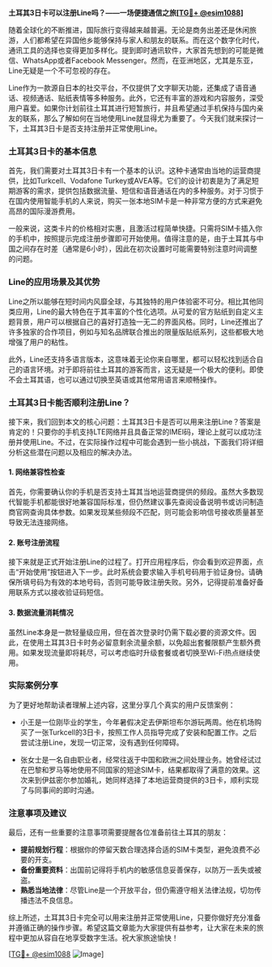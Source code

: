**土耳其3日卡可以注册Line吗？——一场便捷通信之旅[[TG💪+ @esim1088](https://t.me/s/esim1088)]**

随着全球化的不断推进，国际旅行变得越来越普遍。无论是商务出差还是休闲旅游，人们都希望在异国他乡能够保持与家人和朋友的联系。而在这个数字化时代，通讯工具的选择也变得更加多样化。提到即时通讯软件，大家首先想到的可能是微信、WhatsApp或者Facebook Messenger。然而，在亚洲地区，尤其是东亚，Line无疑是一个不可忽视的存在。

Line作为一款源自日本的社交平台，不仅提供了文字聊天功能，还集成了语音通话、视频通话、贴纸表情等多种服务。此外，它还有丰富的游戏和内容服务，深受用户喜爱。如果你计划前往土耳其进行短暂旅行，并且希望通过手机保持与国内亲友的联系，那么了解如何在当地使用Line就显得尤为重要了。今天我们就来探讨一下，土耳其3日卡是否支持注册并正常使用Line。

### 土耳其3日卡的基本信息

首先，我们需要对土耳其3日卡有一个基本的认识。这种卡通常由当地的运营商提供，比如Turkcell、Vodafone Turkey或AVEA等。它们的设计初衷是为了满足短期游客的需求，提供包括数据流量、短信和语音通话在内的多种服务。对于习惯于在国内使用智能手机的人来说，购买一张本地SIM卡是一种非常方便的方式来避免高昂的国际漫游费用。

一般来说，这类卡片的价格相对实惠，且激活过程简单快捷。只需将SIM卡插入你的手机中，按照提示完成注册步骤即可开始使用。值得注意的是，由于土耳其与中国之间存在时差（通常是6小时），因此在初次设置时可能需要特别注意时间调整的问题。

### Line的应用场景及其优势

Line之所以能够在短时间内风靡全球，与其独特的用户体验密不可分。相比其他同类应用，Line的最大特色在于其丰富的个性化选项。从可爱的官方贴纸到自定义主题背景，用户可以根据自己的喜好打造独一无二的界面风格。同时，Line还推出了许多独家的合作项目，例如与知名品牌联合推出的限量版贴纸系列，这些都极大地增强了用户的粘性。

此外，Line还支持多语言版本，这意味着无论你来自哪里，都可以轻松找到适合自己的语言环境。对于即将前往土耳其的游客而言，这无疑是一个极大的便利。即使不会土耳其语，也可以通过切换至英语或其他常用语言来顺畅操作。

### 土耳其3日卡能否顺利注册Line？

接下来，我们回到本文的核心问题：土耳其3日卡是否可以用来注册Line？答案是肯定的！只要你的手机支持LTE网络并且具备正常的IMEI码，理论上就可以成功注册并使用Line。不过，在实际操作过程中可能会遇到一些小挑战，下面我们将详细分析这些潜在问题以及相应的解决办法。

#### 1. 网络兼容性检查
首先，你需要确认你的手机是否支持土耳其当地运营商提供的频段。虽然大多数现代智能手机都能很好地兼容国际标准，但仍然建议事先查阅设备说明书或访问制造商官网查询具体参数。如果发现某些频段不匹配，则可能会影响信号接收质量甚至导致无法连接网络。

#### 2. 账号注册流程
接下来就是正式开始注册Line的过程了。打开应用程序后，你会看到欢迎界面，点击“开始使用”按钮进入下一步。此时系统会要求输入手机号码用于验证身份。请确保所填号码为有效的本地号码，否则可能导致注册失败。另外，记得提前准备好备用联系方式以接收验证码短信。

#### 3. 数据流量消耗情况
虽然Line本身是一款轻量级应用，但在首次登录时仍需下载必要的资源文件。因此，在使用土耳其3日卡时务必留意剩余流量余额，以免超出套餐限额产生额外费用。如果发现流量即将耗尽，可以考虑临时升级套餐或者切换至Wi-Fi热点继续使用。

### 实际案例分享

为了更好地帮助读者理解上述内容，这里分享几个真实的用户反馈案例：

- 小王是一位刚毕业的学生，今年暑假决定去伊斯坦布尔游玩两周。他在机场购买了一张Turkcell的3日卡，按照工作人员指导完成了安装和配置工作。之后尝试注册Line，发现一切正常，没有遇到任何障碍。
  
- 张女士是一名自由职业者，经常往返于中国和欧洲之间处理业务。她曾经试过在巴黎和罗马等地使用不同国家的短途SIM卡，结果都取得了满意的效果。这次来到伊兹密尔参加婚礼，她同样选择了本地运营商提供的3日卡，顺利实现了与同事间的即时沟通。

### 注意事项及建议

最后，还有一些重要的注意事项需要提醒各位准备前往土耳其的朋友：

- **提前规划行程**：根据你的停留天数合理选择合适的SIM卡类型，避免浪费不必要的开支。
- **备份重要资料**：出国前记得将手机内的敏感信息妥善保存，以防万一丢失或被盗。
- **熟悉当地法律**：尽管Line是一个开放平台，但仍需遵守相关法律法规，切勿传播违法不良信息。

综上所述，土耳其3日卡完全可以用来注册并正常使用Line，只要你做好充分准备并遵循正确的操作步骤。希望这篇文章能为大家提供有益参考，让大家在未来的旅程中更加从容自在地享受数字生活。祝大家旅途愉快！

[[TG💪+ @esim1088](https://t.me/s/esim1088) ![Image](https://i.postimg.cc/4NQfJmqS/Snipaste-2025-05-13-00-14-12.png)]